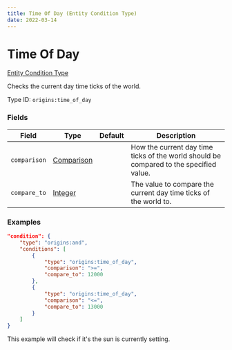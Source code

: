```yaml
---
title: Time Of Day (Entity Condition Type)
date: 2022-03-14
---
```


# Time Of Day

[Entity Condition Type](../entity_condition_types.md)

Checks the current day time ticks of the world.

Type ID: `origins:time_of_day`


### Fields

Field | Type | Default | Description
------|------|---------|------------
`comparison` | [Comparison](../data_types/comparison.md) | | How the current day time ticks of the world should be compared to the specified value.
`compare_to` | [Integer](../data_types/integer.md) | | The value to compare the current day time ticks of the world to.


### Examples

```json
"condition": {
    "type": "origins:and",
    "conditions": [
        {
            "type": "origins:time_of_day",
            "comparison": ">=",
            "compare_to": 12000
        },
        {
            "type": "origins:time_of_day",
            "comparison": "<=",
            "compare_to": 13000
        }
    ]
}
```

This example will check if it's the sun is currently setting.

